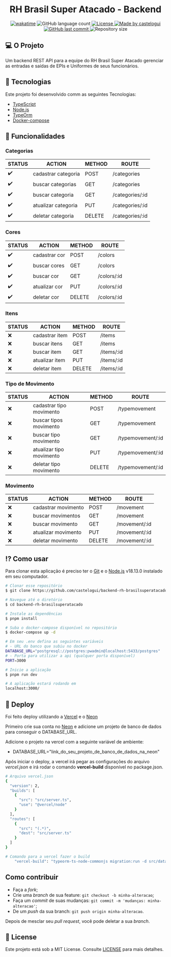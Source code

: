 <h1 align="center">RH Brasil Super Atacado - Backend</h1>

<p align="center">
  <a href="https://wakatime.com/badge/user/b889ed60-65c5-4d75-a1e7-65c986b29d59/project/018c34c8-8a85-415a-b44e-5bdb3c86249d"><img src="https://wakatime.com/badge/user/b889ed60-65c5-4d75-a1e7-65c986b29d59/project/018c34c8-8a85-415a-b44e-5bdb3c86249d.svg" alt="wakatime"></a>
  <img alt="GitHub language count" src="https://img.shields.io/github/languages/count/castelogui/backend-rh-brasilsuperatacado">
  <a href="https://github.com/castelogui/backend-rh-brasilsuperatacado/blob/master/LICENSE">
    <img alt="License" src="https://img.shields.io/badge/license-MIT-brightgreen">
  </a>
  <a href="https://www.linkedin.com/in/castelo-guilherme/">
    <img alt="Made by castelogui" src="https://img.shields.io/badge/made%20by-castelogui-%2304D361">
  </a>
  <a href="https://github.com/castelogui/backend-rh-brasilsuperatacado/commits/master">
    <img alt="GitHub last commit" src="https://img.shields.io/github/last-commit/castelogui/backend-rh-brasilsuperatacado">
  </a>
  <img alt="Repository size" src="https://img.shields.io/github/repo-size/castelogui/backend-rh-brasilsuperatacado">
</p>

## 💻 O Projeto 

Um backend REST API para a equipe do RH Brasil Super Atacado gerenciar as entradas e saídas de EPIs e Uniformes de seus funcionários.

## :rocket: Tecnologias

Este projeto foi desenvolvido comm as seguintes Tecnologias:

- [TypeScript][typescript]
- [Node.js][nodejs]
- [TypeOrm][typeorm]
- [Docker-compose][docker-compose]

## 🔖 Funcionalidades

### Categorias

| STATUS | ACTION | METHOD | ROUTE |
|-------------|-------|--------------|--------------|
| :heavy_check_mark: | cadastrar categoria | POST | /categories |
| :heavy_check_mark: | buscar categorias | GET | /categories |
| :heavy_check_mark: | buscar categoria | GET | /categories/:id |
| :heavy_check_mark: | atualizar categoria | PUT | /categories/:id |
| :heavy_check_mark: | deletar categoria | DELETE | /categories/:id |

### Cores

| STATUS | ACTION | METHOD | ROUTE |
|-------------|-------|--------------|--------------|
| :heavy_check_mark: | cadastrar cor | POST | /colors |
| :heavy_check_mark: | buscar cores | GET | /colors |
| :heavy_check_mark: | buscar cor | GET | /colors/:id |
| :heavy_check_mark: | atualizar cor | PUT | /colors/:id |
| :heavy_check_mark: | deletar cor | DELETE | /colors/:id |

### Itens

| STATUS | ACTION | METHOD | ROUTE |
|-------------|-------|--------------|--------------|
| :x: | cadastrar item | POST | /items |
| :x: | buscar itens | GET | /items |
| :x: | buscar item | GET | /items/:id |
| :x: | atualizar item | PUT | /items/:id |
| :x: | deletar item | DELETE | /items/:id |

### Tipo de Movimento

| STATUS | ACTION | METHOD | ROUTE |
|-------------|-------|--------------|--------------|
| :x: | cadastrar tipo movimento | POST | /typemovement |
| :x: | buscar tipos movimento | GET | /typemovement |
| :x: | buscar tipo movimento | GET | /typemovement/:id |
| :x: | atualizar tipo movimento | PUT | /typemovement/:id |
| :x: | deletar tipo movimento | DELETE | /typemovement/:id |

### Movimento

| STATUS | ACTION | METHOD | ROUTE |
|-------------|-------|--------------|--------------|
| :x: | cadastrar movimento | POST | /movement |
| :x: | buscar movimentos | GET | /movement |
| :x: | buscar movimento | GET | /movement/:id |
| :x: | atualizar movimento | PUT | /movement/:id |
| :x: | deletar movimento | DELETE | /movement/:id |

## :interrobang: Como usar

Para clonar esta aplicação é preciso ter o [Git](https://git-scm.com) e o [Node.js][nodejs] v18.13.0 instalado em seu computador.

```bash
# Clonar esse repositório
$ git clone https://github.com/castelogui/backend-rh-brasilsuperatacado

# Navegue até o diretório
$ cd backend-rh-brasilsuperatacado

# Instale as dependências
$ pnpm install

# Suba o docker-compose disponível no repositório
$ docker-compose up -d

# Em seu .env defina as seguintes variáveis
# - URL do banco que subiu no docker
DATABASE_URL="postgresql://postgres:pwadmin@localhost:5433/postgres"
# - Porta para utilizar a api (qualquer porta disponível)
PORT=3000

# Inicie a aplicação 
$ pnpm run dev

# A aplicação estará rodando em 
localhost:3000/

```

## 🛫 Deploy

Foi feito deploy utilizando a [Vercel][vercel] e o [Neon][neon]

Primeiro crie sua conta no [Neon][neon] e adicione um projeto de banco de dados para conseguir o DATABASE_URL.

Adicione o projeto na vercel com a seguinte variável de ambiente:
- DATABASE_URL="link_do_seu_projeto_de_banco_de_dados_na_neon"

Após iniciar o deploy, a vercel irá pegar as configurações do arquivo *vercel.json* e irá rodar o comando __vercel-build__ disponível no package.json.

```bash
# Arquivo vercel.json
{
  "version": 2,
  "builds": [
    {
      "src": "src/server.ts",
      "use": "@vercel/node"
    }
  ],
  "routes": [
    {
      "src": "(.*)",
      "dest": "src/server.ts"
    }
  ]
}
```

```bash
# Comando para a vercel fazer o build
    "vercel-build": "typeorm-ts-node-commonjs migration:run -d src/database/AppDataSource.ts"
```

## Como contribuir

- Faça a *fork*;
- Crie uma *branch* de sua feature: `git checkout -b minha-alteracao`;
- Faça um *commit* de suas mudanças: `git commit -m 'mudanças: minha-alteracao'`;
- De um *push* da sua branch: `git push origin minha-alteracao`.

Depois de mesclar seu *pull request*, você pode deletar a sua *branch*.

## :memo: License

Este projeto está sob a MIT License. Consulte [LICENSE](https://github.com/castelogui/backend-rh-brasilsuperatacado/blob/master/LICENSE) para mais detalhes.

[nodejs]: https://nodejs.org/
[typescript]: https://www.typescriptlang.org/
[typeorm]: https://typeorm.io/
[docker-compose]: https://docs.docker.com/compose/
[vercel]: https://vercel.com/
[neon]: https://neon.tech/
